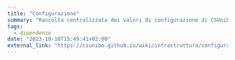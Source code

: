 ```yaml
---
title: "Configurazione"
summary: "Raccolta centralizzata dei valori di configurazione di CSUnibo"
tags:
  - dipendenze
date: "2023-10-10T15:49:41+02:00"
external_link: "https://csunibo.github.io/wiki/infrastruttura/configurazioni/index.html"
---
```

